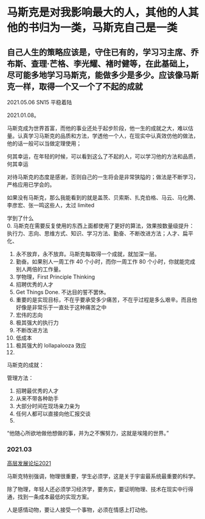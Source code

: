 


# 马斯克是对我影响最大的人，其他的人其他的书归为一类，马斯克自己是一类  

## 自己人生的策略应该是，守住已有的，学习习主席、乔布斯、查理·芒格、李光耀、褚时健等，在此基础上，尽可能多地学习马斯克，能做多少是多少。应该像马斯克一样，取得一个又一个了不起的成就    

2021.05.06 SN15 平稳着陆  

2021.01.08。

马斯克成为世界首富，而他的事业还处于起步阶段，他一生的成就之大，难以估量。认真学习马斯克的品质和方法，学透他一个人，在现实中认真效仿他的做法，他的话一般可以当做定理使用；

何其幸运，在年轻的时候，可以看到这么了不起的人，可以学习他的方法和品质，何其幸运  

对待马斯克的态度是感谢，否则自己的一生将会是非常狭隘的；做法是不断学习，严格应用已学会的。  

如果没有马斯克，那么我能看到的就是盖茨、贝索斯、扎克伯格、马云、马化腾、李彦宏、张一鸣这些人，太过 limited    

学到了什么  
0. 马斯克在需要反复使用的东西上面都使用了更好的算法，效果按数量级提升：执行力、志向、思维方式、知识、学习方法、勤奋、不断改进方法；人才、扁平化、
1. 永不放弃，永不放弃。马斯克每取得一个成就，就加深一层。  
2. 勤奋。如果别人一周工作 40 个小时，而你一周工作 80 个小时，你就能完成别人两倍的工作量。  
3. 学物理，First Principle Thinking  
4. 招聘优秀的人才  
5. Get Things Done. 不达目的誓不罢休。
6. 重要的是实现目标，不在乎要承受多少痛苦，不在乎过程是多么艰辛。而且他好像是非常乐于一直处于这种痛苦之中  
7. 宏伟的志向
8. 极其强大的执行力 
9. 不断改进方法
10. 低成本
11. 极其强大的 lollapalooza 效应
12. 


马斯克的成就：





管理方法：  
1. 招聘最优秀的人才
2. 从来不带各种助手
3. 大部分时间在现场亲力亲为
4. 任何人都可以直接向他汇报交谈
5. 


“他随心所欲地做他想做的事，并为之不懈努力，这就是埃隆的世界。”



### 2021.03  

[高层发展论坛2021](https://mp.weixin.qq.com/s/PIV3ND1V_mjbb2hCPgxttw)

马斯克特别强调，物理很重要，学生必须学，这是关于宇宙最系统最重要的科学。  

除了物理，年轻人还必须学习经济学，要务实，要证明物理、技术在现实中行得通，找到一条成本最低的实现方案。  

人是感情动物，要让人接受一个事物，必须在情感上打动他。  


